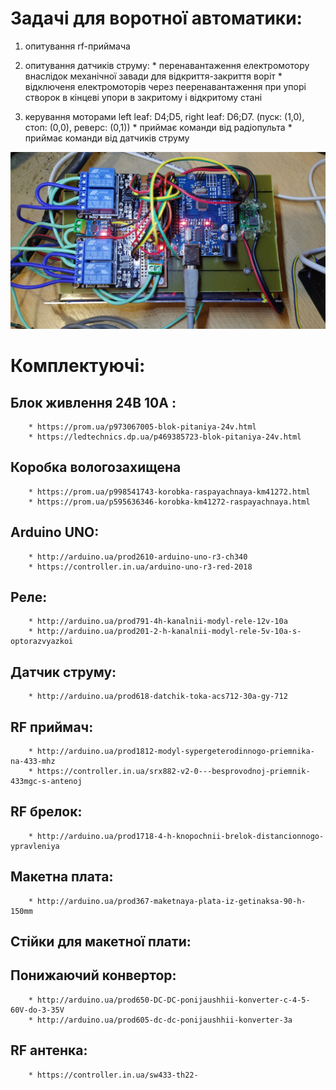 # **Задачі для воротної автоматики:**

1. опитування rf-приймача

2. опитування датчиків струму:
        * перенавантаження електромотору внаслідок механічної завади для
          відкриття-закриття воріт
        * відключеня електромоторів через пееренавантаження при упорі 
          створок в кінцеві упори в закритому і відкритому стані
3. керування моторами left leaf: D4;D5, right leaf: D6;D7. (пуск: (1,0), стоп: (0,0), реверс: (0,1)) 
        * приймає команди від радіопульта
        * приймає команди від датчиків струму
        
![Прототип блока керування ](photo1.jpg)        

# Комплектуючі:

## Блок живлення 24В 10А :
        * https://prom.ua/p973067005-blok-pitaniya-24v.html
        * https://ledtechnics.dp.ua/p469385723-blok-pitaniya-24v.html
## Коробка вологозахищена 
        * https://prom.ua/p998541743-korobka-raspayachnaya-km41272.html
        * https://prom.ua/p595636346-korobka-km41272-raspayachnaya.html
## Arduino UNO:
        * http://arduino.ua/prod2610-arduino-uno-r3-ch340
        * https://controller.in.ua/arduino-uno-r3-red-2018
## Реле:
        * http://arduino.ua/prod791-4h-kanalnii-modyl-rele-12v-10a
        * http://arduino.ua/prod201-2-h-kanalnii-modyl-rele-5v-10a-s-optorazvyazkoi
## Датчик струму:
        * http://arduino.ua/prod618-datchik-toka-acs712-30a-gy-712
## RF приймач:
        * http://arduino.ua/prod1812-modyl-sypergeterodinnogo-priemnika-na-433-mhz
        * https://controller.in.ua/srx882-v2-0---besprovodnoj-priemnik-433mgc-s-antenoj
## RF брелок:
        * http://arduino.ua/prod1718-4-h-knopochnii-brelok-distancionnogo-ypravleniya
## Макетна плата:
        * http://arduino.ua/prod367-maketnaya-plata-iz-getinaksa-90-h-150mm
## Стійки для макетної плати:
        
## Понижаючий конвертор:
        * http://arduino.ua/prod650-DC-DC-ponijaushhii-konverter-c-4-5-60V-do-3-35V
        * http://arduino.ua/prod605-dc-dc-ponijaushhii-konverter-3a
## RF антенка:
        * https://controller.in.ua/sw433-th22-
